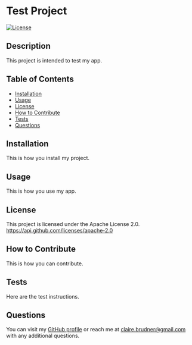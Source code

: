 # Test Project
  [![License](https://img.shields.io/badge/License-Apache_2.0-blue.svg)](https://opensource.org/licenses/Apache-2.0)
  ## Description 
  This project is intended to test my app.
  ## Table of Contents
  * [Installation](#installation)
  * [Usage](#usage)
  * [License](#license)
  * [How to Contribute](#how-to-contribute)
  * [Tests](#tests)
  * [Questions](#questions)
  ## Installation 
  This is how you install my project.
  ## Usage 
  This is how you use my app.
  ## License 
  This project is licensed under the Apache License 2.0.
  https://api.github.com/licenses/apache-2.0
  ## How to Contribute 
  This is how you can contribute.
  ## Tests 
  Here are the test instructions.
  ## Questions 
  You can visit my [GitHub profile](https://github.com/ecbrudner)
   or reach me at claire.brudner@gmail.com with any additional questions.
